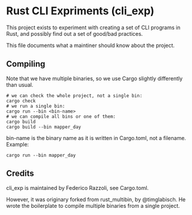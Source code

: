 # Rust CLI Expriments (cli_exp)

This project exists to experiment with creating a set of CLI programs in Rust,
and possibly find out a set of good/bad practices.

This file documents what a maintiner should know about the project.

## Compiling

Note that we have multiple binaries, so we use Cargo slightly differently than usual.

```
# we can check the whole project, not a single bin:
cargo check
# we run a single bin:
cargo run --bin <bin-name>
# we can compile all bins or one of them:
cargo build
cargo build --bin mapper_day
```

bin-name is the binary name as it is written in Cargo.toml, not a filename. Example:

```
cargo run --bin mapper_day
```

## Credits

cli_exp is maintained by Federico Razzoli, see Cargo.toml.

However, it was originary forked from rust_multibin, by @timglabisch. He wrote the boilerplate
to compile multiple binaries from a single project.
